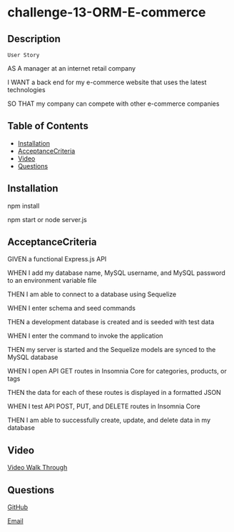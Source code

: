 # challenge-13-ORM-E-commerce
## Description
  `User Story`

  AS A manager at an internet retail company

  I WANT a back end for my e-commerce website that uses the latest technologies

  SO THAT my company can compete with other e-commerce companies

  ## Table of Contents 
  * [Installation](#installation)
  * [AcceptanceCriteria](#acceptancecriteria)
  * [Video](#video)
  * [Questions](#questions)
    

  ## Installation
  npm install

  npm start or node server.js

  ## AcceptanceCriteria

  GIVEN a functional Express.js API

  WHEN I add my database name, MySQL username, and MySQL password to an environment variable file

  THEN I am able to connect to a database using Sequelize

  WHEN I enter schema and seed commands

  THEN a development database is created and is seeded with test data

  WHEN I enter the command to invoke the application

  THEN my server is started and the Sequelize models are synced to the MySQL database

  WHEN I open API GET routes in Insomnia Core for categories, products, or tags

  THEN the data for each of these routes is displayed in a formatted JSON

  WHEN I test API POST, PUT, and DELETE routes in Insomnia Core

  THEN I am able to successfully create, update, and delete data in my database 


  ## Video
  [Video Walk Through](https://drive.google.com/file/d/1qK4KbAIZNtBcMIrU9Dk4cYyDipk5L3GK/view)

  ## Questions
  [GitHub](https://github.com/jerismith32)
  
  [Email](jerismith32@gmail.com)